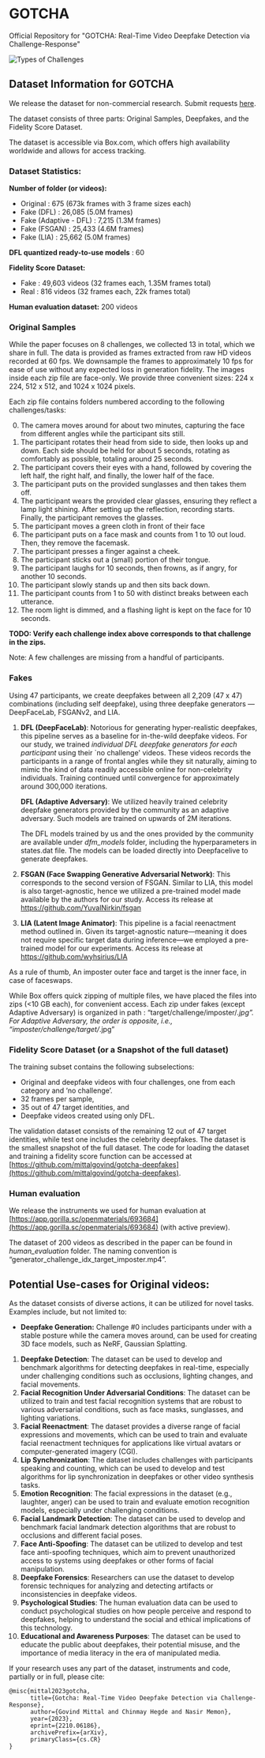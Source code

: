 # GOTCHA
Official Repository for "GOTCHA: Real-Time Video Deepfake Detection via Challenge-Response"

![Types of Challenges](assets/gotcha_front_teaser.png)

## Dataset Information for GOTCHA

We release the dataset for non-commercial research. Submit requests <a href="https://forms.gle/6WPEGNWbYoEe6bte8" target="_blank">here</a>.

The dataset consists of three parts: Original Samples, Deepfakes, and the Fidelity Score Dataset.

The dataset is accessible via Box.com, which offers high availability worldwide and allows for access tracking.

### Dataset Statistics:

**Number of folder (or videos):**
- Original : 675 (673k frames with 3 frame sizes each)
- Fake (DFL) : 26,085 (5.0M frames)
- Fake (Adaptive - DFL) : 7,215 (1.3M frames)
- Fake (FSGAN) : 25,433 (4.6M frames)
- Fake (LIA) : 25,662 (5.0M frames)

**DFL quantized ready-to-use models** : 60

**Fidelity Score Dataset:**
- Fake : 49,603 videos (32 frames each, 1.35M frames total)
- Real : 816 videos (32 frames each, 22k frames total)

**Human evaluation dataset:** 200 videos


### Original Samples

While the paper focuses on 8 challenges, we collected 13 in total, which we share in full. The data is provided as frames extracted from raw HD videos recorded at 60 fps. We downsample the frames to approximately 10 fps for ease of use without any expected loss in generation fidelity. The images inside each zip file are face-only. We provide three convenient sizes: 224 x 224, 512 x 512, and 1024 x 1024 pixels.

Each zip file contains folders numbered according to the following challenges/tasks:

0. The camera moves around for about two minutes, capturing the face from different angles while the participant sits still.
1. The participant rotates their head from side to side, then looks up and down. Each side should be held for about 5 seconds, rotating as comfortably as possible, totaling around 25 seconds.
2. The participant covers their eyes with a hand, followed by covering the left half, the right half, and finally, the lower half of the face.
3. The participant puts on the provided sunglasses and then takes them off.
4. The participant wears the provided clear glasses, ensuring they reflect a lamp light shining. After setting up the reflection, recording starts. Finally, the participant removes the glasses.
5. The participant moves a green cloth in front of their face
6. The participant puts on a face mask and counts from 1 to 10 out loud. Then, they remove the facemask.
7. The participant presses a finger against a cheek.
8. The participant sticks out a (small) portion of their tongue.
9. The participant laughs for 10 seconds, then frowns, as if angry, for another 10 seconds.
10. The participant slowly stands up and then sits back down.
11. The participant counts from 1 to 50 with distinct breaks between each utterance.
12. The room light is dimmed, and a flashing light is kept on the face for 10 seconds.

**TODO: Verify each challenge index above corresponds to that challenge in the zips.**

Note: A few challenges are missing from a handful of participants. 

### Fakes

Using 47 participants, we create deepfakes between all 2,209 (47 x 47) combinations (including self deepfake), using three deepfake generators — DeepFaceLab, FSGANv2, and LIA. 

1. **DFL (DeepFaceLab)**: Notorious for generating hyper-realistic deepfakes, this pipeline serves as a baseline for in-the-wild deepfake videos. For our study, we trained *individual DFL deepfake generators for each participant* using their `no challenge' videos. These videos records the participants in a range of frontal angles while they sit naturally, aiming to mimic the kind of data readily accessible online for non-celebrity individuals. Training continued until convergence for approximately around 300,000 iterations. 
    
    **DFL (Adaptive Adversary)**: We utilized heavily trained celebrity deepfake generators provided by the community as an adaptive adversary. Such models are trained on upwards of 2M iterations.
    
    The DFL models trained by us and the ones provided by the community  are available under *dfm_models* folder, including the hyperparameters in states.dat file. The models can be loaded directly into Deepfacelive to generate deepfakes.
    
2. **FSGAN (Face Swapping Generative Adversarial Network)**: This corresponds to the second version of FSGAN. Similar to LIA, this model is also target-agnostic, hence we utilized a pre-trained model made available by the authors for our study. Access its release at https://github.com/YuvalNirkin/fsgan
3. **LIA (Latent Image Animator)**: This pipeline is a facial reenactment method outlined in. Given its target-agnostic nature—meaning it does not require specific target data during inference—we employed a pre-trained model for our experiments. Access its release at https://github.com/wyhsirius/LIA

As a rule of thumb, An imposter outer face and target is the inner face, in case of faceswaps. 

While Box offers quick zipping of multiple files, we have placed the files into zips (<10 GB each), for convenient access. Each zip under fakes (except Adaptive Adversary) is organized in path : “target/challenge/imposter/*.jpg”. For Adaptive Adversary, the order is opposite, i.e., “imposter/challenge/target/*.jpg”

### Fidelity Score Dataset (or a Snapshot of the full dataset)

The training subset contains the following subselections:

- Original and deepfake videos with four challenges, one from each category and ‘no challenge’.
- 32 frames per sample,
- 35 out of 47 target identities, and
- Deepfake videos created using only DFL.

The validation dataset consists of the remaining 12 out of 47 target identities, while test one includes the celebrity deepfakes. The dataset is the smallest snapshot of the full dataset. The code for loading the dataset and training a fidelity score function can be accessed at [https://github.com/mittalgovind/gotcha-deepfakes](https://github.com/mittalgovind/gotcha-deepfakes).

### Human evaluation

We release the instruments we used for human evaluation at [https://app.gorilla.sc/openmaterials/693684](https://app.gorilla.sc/openmaterials/693684) (with active preview).

The dataset of 200 videos as described in the paper can be found in *human_evaluation* folder. The naming convention is “generator_challenge_idx_target_imposter.mp4”. 


## Potential Use-cases for Original videos:

As the dataset consists of diverse actions, it can be utilized for novel tasks. Examples include, but not limited to:

- **Deepfake Generation:** Challenge #0 includes participants under with a stable posture while the camera moves around, can be used for creating 3D face models, such as NeRF, Gaussian Splatting.
1. **Deepfake Detection**: The dataset can be used to develop and benchmark algorithms for detecting deepfakes in real-time, especially under challenging conditions such as occlusions, lighting changes, and facial movements.
2. **Facial Recognition Under Adversarial Conditions**: The dataset can be utilized to train and test facial recognition systems that are robust to various adversarial conditions, such as face masks, sunglasses, and lighting variations.
3. **Facial Reenactment**: The dataset provides a diverse range of facial expressions and movements, which can be used to train and evaluate facial reenactment techniques for applications like virtual avatars or computer-generated imagery (CGI).
4. **Lip Synchronization**: The dataset includes challenges with participants speaking and counting, which can be used to develop and test algorithms for lip synchronization in deepfakes or other video synthesis tasks.
5. **Emotion Recognition**: The facial expressions in the dataset (e.g., laughter, anger) can be used to train and evaluate emotion recognition models, especially under challenging conditions.
6. **Facial Landmark Detection**: The dataset can be used to develop and benchmark facial landmark detection algorithms that are robust to occlusions and different facial poses.
7. **Face Anti-Spoofing**: The dataset can be utilized to develop and test face anti-spoofing techniques, which aim to prevent unauthorized access to systems using deepfakes or other forms of facial manipulation.
8. **Deepfake Forensics**: Researchers can use the dataset to develop forensic techniques for analyzing and detecting artifacts or inconsistencies in deepfake videos.
9. **Psychological Studies**: The human evaluation data can be used to conduct psychological studies on how people perceive and respond to deepfakes, helping to understand the social and ethical implications of this technology.
10. **Educational and Awareness Purposes**: The dataset can be used to educate the public about deepfakes, their potential misuse, and the importance of media literacy in the era of manipulated media.

If your research uses any part of the dataset, instruments and code, partially or in full, please cite:

```
@misc{mittal2023gotcha,
      title={Gotcha: Real-Time Video Deepfake Detection via Challenge-Response}, 
      author={Govind Mittal and Chinmay Hegde and Nasir Memon},
      year={2023},
      eprint={2210.06186},
      archivePrefix={arXiv},
      primaryClass={cs.CR}
}

```
